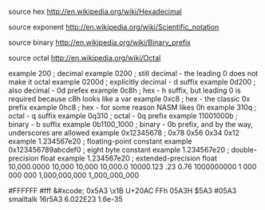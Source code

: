 
source hex
  http://en.wikipedia.org/wiki/Hexadecimal

source exponent
  http://en.wikipedia.org/wiki/Scientific_notation

source binary
  http://en.wikipedia.org/wiki/Binary_prefix

source octal
  http://en.wikipedia.org/wiki/Octal

example 200          ; decimal
example 0200         ; still decimal - the leading 0 does not make it octal
example 0200d        ; explicitly decimal - d suffix
example 0d200        ; also decimal - 0d prefex
example 0c8h         ; hex - h suffix, but leading 0 is required because c8h looks like a var
example 0xc8         ; hex - the classic 0x prefix
example 0hc8         ; hex - for some reason NASM likes 0h
example 310q         ; octal - q suffix
example 0q310        ; octal - 0q prefix
example 11001000b    ; binary - b suffix
example 0b1100_1000  ; binary - 0b prefix, and by the way, underscores are allowed
example 0x12345678          ; 0x78 0x56 0x34 0x12
example 1.234567e20         ; floating-point constant
example 0x123456789abcdef0  ; eight byte constant
example 1.234567e20         ; double-precision float
example 1.234567e20         ; extended-precision float
10,000.0000
10,000
10,000
10,000.0
10000.123
.23
0.76
1000000000
1 000 000 000
1,000,000,000
1_000_000_000

#FFFFFF
#fff
&#xcode;
0x5A3
\x1B
U+20AC
FFh
05A3H
$5A3
#05A3
smalltalk 16r5A3
6.022E23
1.6e-35
